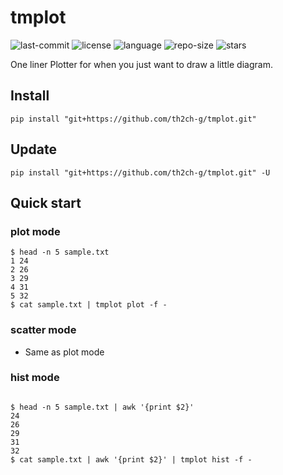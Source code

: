 # tmplot
![last-commit](https://img.shields.io/github/last-commit/th2ch-g/tmplot)
![license](https://img.shields.io/github/license/th2ch-g/tmplot)
![language](https://img.shields.io/github/languages/top/th2ch-g/tmplot)
![repo-size](https://img.shields.io/github/repo-size/th2ch-g/tmplot)
![stars](https://img.shields.io/github/stars/th2ch-g/tmplot)

One liner Plotter for when you just want to draw a little diagram.


## Install
~~~shell
pip install "git+https://github.com/th2ch-g/tmplot.git"
~~~

## Update
~~~shell
pip install "git+https://github.com/th2ch-g/tmplot.git" -U
~~~

## Quick start
### plot mode
~~~shell
$ head -n 5 sample.txt
1 24
2 26
3 29
4 31
5 32
$ cat sample.txt | tmplot plot -f -
~~~

### scatter mode
- Same as plot mode


### hist mode
~~~shell

$ head -n 5 sample.txt | awk '{print $2}'
24
26
29
31
32
$ cat sample.txt | awk '{print $2}' | tmplot hist -f -
~~~

